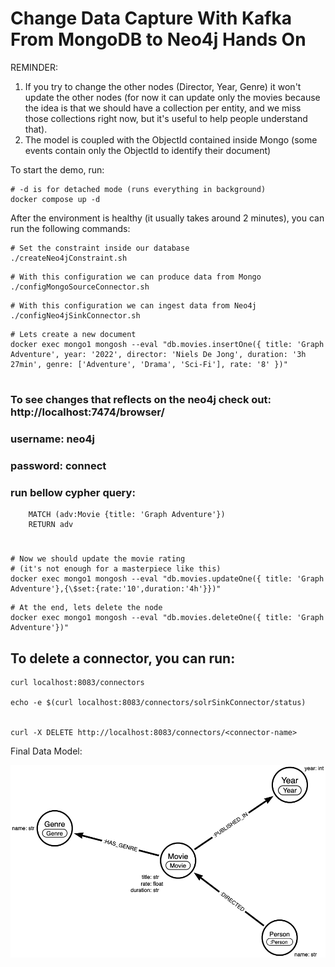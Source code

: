 # Change Data Capture With Kafka From MongoDB to Neo4j Hands On

REMINDER:

1. If you try to change the other nodes (Director, Year, Genre) it won't update the other nodes (for now it can update only the movies because the idea is that we should have a collection per entity, and we miss those collections right now, but it's useful to help people understand that).
2. The model is coupled with the ObjectId contained inside Mongo (some events contain only the ObjectId to identify their document)

To start the demo, run:

```shell
# -d is for detached mode (runs everything in background)
docker compose up -d
```

After the environment is healthy (it usually takes around 2 minutes), you can run the following commands:

```shell
# Set the constraint inside our database
./createNeo4jConstraint.sh
```

```shell
# With this configuration we can produce data from Mongo 
./configMongoSourceConnector.sh
```

```shell
# With this configuration we can ingest data from Neo4j 
./configNeo4jSinkConnector.sh
```

```shell
# Lets create a new document  
docker exec mongo1 mongosh --eval "db.movies.insertOne({ title: 'Graph Adventure', year: '2022', director: 'Niels De Jong', duration: '3h 27min', genre: ['Adventure', 'Drama', 'Sci-Fi'], rate: '8' })"
```
#

### To see changes that reflects on the neo4j check out: http://localhost:7474/browser/
### username: neo4j
### password: connect
### run bellow cypher query:
```cypher
    MATCH (adv:Movie {title: 'Graph Adventure'})
    RETURN adv
```
#
```shell
# Now we should update the movie rating
# (it's not enough for a masterpiece like this)
docker exec mongo1 mongosh --eval "db.movies.updateOne({ title: 'Graph Adventure'},{\$set:{rate:'10',duration:'4h'}})"
```

```shell
# At the end, lets delete the node
docker exec mongo1 mongosh --eval "db.movies.deleteOne({ title: 'Graph Adventure'})"
```
 
## To delete a connector, you can run:
```shell
curl localhost:8083/connectors

echo -e $(curl localhost:8083/connectors/solrSinkConnector/status)


curl -X DELETE http://localhost:8083/connectors/<connector-name>
```


Final Data Model:

![alt ext](img/dataModel.png)
